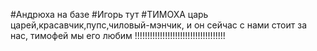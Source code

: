 #Андрюха на базе
#Игорь тут 
#ТИМОХА царь царей,красавчик,пупс,чиловый-мэнчик, и он сейчас с нами стоит за нас, тимофей мы его любим !!!!!!!!!!!!!!!!!!!!!!!!!!!!!!!!!!!!
